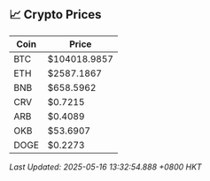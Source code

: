 ## 📈 Crypto Prices

| Coin | Price |
| ---- | ----- |
| BTC | $104018.9857 |
| ETH | $2587.1867 |
| BNB | $658.5962 |
| CRV | $0.7215 |
| ARB | $0.4089 |
| OKB | $53.6907 |
| DOGE | $0.2273 |

_Last Updated: 2025-05-16 13:32:54.888 +0800 HKT_
